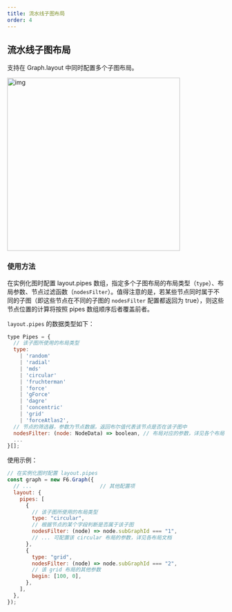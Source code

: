 ```yaml
---
title: 流水线子图布局
order: 4
---
```


## 流水线子图布局

支持在 Graph.layout 中同时配置多个子图布局。

<img src='https://gw.alipayobjects.com/mdn/rms_f8c6a0/afts/img/A*TaymQYKOJkgAAAAAAAAAAAAAARQnAQ' alt="img" width='400px'>

### 使用方法

在实例化图时配置 layout.pipes 数组，指定多个子图布局的布局类型（`type`）、布局参数、节点过滤函数（`nodesFilter`）。值得注意的是，若某些节点同时属于不同的子图（即这些节点在不同的子图的 `nodesFilter` 配置都返回为 true），则这些节点位置的计算将按照 pipes 数组顺序后者覆盖前者。

`layout.pipes` 的数据类型如下：

```javascript
type Pipes = {
  // 该子图所使用的布局类型
  type:
    | 'random'
    | 'radial'
    | 'mds'
    | 'circular'
    | 'fruchterman'
    | 'force'
    | 'gForce'
    | 'dagre'
    | 'concentric'
    | 'grid'
    | 'forceAtlas2',
  // 节点的筛选器，参数为节点数据，返回布尔值代表该节点是否在该子图中
  nodesFilter: (node: NodeData) => boolean, // 布局对应的参数，详见各个布局的参数
  ...
}[];
```

使用示例：

```javascript
// 在实例化图时配置 layout.pipes
const graph = new F6.Graph({
  // ...                      // 其他配置项
  layout: {
    pipes: [
      {
        // 该子图所使用的布局类型
        type: "circular",
        // 根据节点的某个字段判断是否属于该子图
        nodesFilter: (node) => node.subGraphId === "1",
        // ... 可配置该 circular 布局的参数，详见各布局文档
      },
      {
        type: "grid",
        nodesFilter: (node) => node.subGraphId === "2",
        // 该 grid 布局的其他参数
        begin: [100, 0],
      },
    ],
  },
});
```
